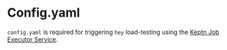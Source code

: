 # Config.yaml

`config.yaml` is required for triggering `hey` load-testing using the [Keptn Job Executor Service](https://github.com/keptn-sandbox/job-executor-service).